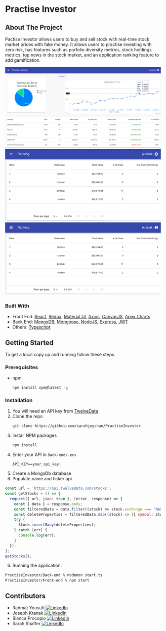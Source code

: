 
# Practise Investor
## About The Project
Pactise Investor allows users to buy and sell stock with real-time stock market prices with fake money. It allows users to practise investing with zero risk, has features such as porfolio diversity metrics, stock holdings metrics, top news in the stock market, and an application ranking feature to add gamification.

![Practise Investor Screen Shot 1](./preview_images/Practise-preview1.png)
![Practise Investor Screen Shot 2](./preview_images/Practise-preview2.png)
![Practise Investor Screen Shot 3](./preview_images/Practise-preview2.png)

### Built With

* Front End: [React](https://reactjs.org/), [Redux](https://redux.js.org/), [Material UI](https://material-ui.com/), [Axios](https://axios-http.com/), [CanvasJS](https://canvasjs.com/), [Apex Charts](https://apexcharts.com/)
* Back End: [MongoDB](https://www.mongodb.com/), [Mongoose](https://mongoosejs.com/), [NodeJS](https://nodejs.org/en/), [Express](http://expressjs.com/), [JWT](https://jwt.io/)
* Others: [Typescript](https://www.typescriptlang.org/)

## Getting Started

To get a local copy up and running follow these steps.

### Prerequisites

* npm
  ```sh
  npm install npm@latest -g
  ```

### Installation

1. You will need an API key from [TwelveData](https://twelvedata.com/)
2. Clone the repo
   ```sh
   git clone https://github.com/sarahjoychan/PractiseInvestor
   ```
3. Install NPM packages
   ```sh
   npm install
   ```
4. Enter your API in `Back-end/.env`
   ```JS
   API_KEY==your_api_key;
   ```
6. Create a MongoDb database
5. Populate name and ticker api
```js
const url = 'https://api.twelvedata.com/stocks';
const getStocks = () => {
  request({ url, json: true }, (error, response) => {
    const { data } = response.body;
    const filteredData = data.filter((stock) => stock.exchange === 'NASDAQ' && stock.type === 'Common Stock');
    const deleteProperties = filteredData.map((stock) => ({ symbol: stock.symbol, name: stock.name }));
    try {
      Stock.insertMany(deleteProperties);
    } catch (err) {
      console.log(err);
    }
  });
};
getStocks();
```
6. Running the application:
```sh
PractiseInvestor/Back-end % nodemon start.ts
PractiseInvestor/Front-end % npm start
```

## Contributors
* Rahmat Yousufi [![LinkedIn][linkedin-shield]](https://www.linkedin.com/in/rahmatyousufi/)
* Joseph Kranak [![LinkedIn][linkedin-shield]](https://www.linkedin.com/in/joseph-kranak/)
* Bianca Procopio [![LinkedIn][linkedin-shield]](https://www.linkedin.com/in/bianca-procopio/)
* Sarah Shaffer [![LinkedIn][linkedin-shield]](https://www.linkedin.com/in/sarah-shaffer-63a662208/)

[linkedin-shield]: https://img.shields.io/badge/-LinkedIn-black.svg?style=for-the-badge&logo=linkedin&colorB=555
[linkedin-url]: https://linkedin.com/in/othneildrew
